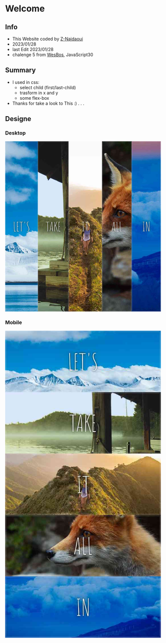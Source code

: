 # Welcome

## Info

- This Website coded by [Z-Najdaoui](https://github.com/Z-Najdaoui)
- 2023/01/28
- last Edit 2023/01/28
- chalenge 5 from [WesBos](https://courses.wesbos.com/account/access/63906d2f40307fbbdeec4148/view/194130650), JavaScript30

## Summary

- I used in css:
  - select child (first/last-child)
  - trasform in x and y
  - some flex-box
- Thanks for take a look to This :) . . .

## Designe

### Desktop

![Design preview for the Testimonials grid section coding challenge](./design/Desktop-Design.jpeg)

### Mobile

![Design preview for the Testimonials grid section coding challenge](./design/Mobile-Design.jpeg)
